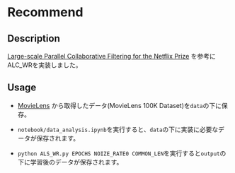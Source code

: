 # Recommend


## Description
<a href="http://www.grappa.univ-lille3.fr/~mary/cours/stats/centrale/reco/paper/MatrixFactorizationALS.pdf">Large-scale Parallel Collaborative Filtering for the Netflix Prize</a>
を参考にALC_WRを実装しました。



## Usage
* <a href="https://grouplens.org/datasets/movielens">MovieLens</a> から取得したデータ(MovieLens 100K Dataset)を`data`の下に保存。


* `notebook/data_analysis.ipynb`を実行すると、`data`の下に実装に必要なデータが保存されます。


* ``` python ALS_WR.py EPOCHS NOIZE_RATE0 COMMON_LEN ```を実行すると`output`の下に学習後のデータが保存されます。
